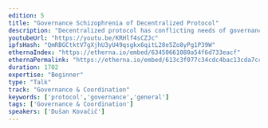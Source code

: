 ```yaml
---
edition: 5
title: "Governance Schizophrenia of Decentralized Protocol"
description: "Decentralized protocol has conflicting needs of governance during its life-cycle. In the early stages, the protocol needs fast, flexible and focused development. Such is usually achieved by the founding team controlling both roadmap and team composition. Autocratic leadership enables the protocol effective bootstrapping and fast time to market. As the protocol matures, more and more people become dependent on it. Characteristics of being fast, flexible (and centralized) transforms from an advantage to the unwanted feature. People who build their businesses and lock-in their future on chosen platform are not willing to undertake risk of their lives being governed by nontransparent organization. So, how can it be addressed? Building decentralized protocol with the governance transformation process in mind (from day one) is the answer. Let's elaborate on the most efficient and non-destructive governance transformation model that would put order to the noise of the protocol schizophrenic needs. From foundation to algorithmic democracy (DAO)..."
youtubeUrl: "https://youtu.be/KRHlf4sCZJc"
ipfsHash: "QmRBGCtktV7gXjhU3yU49qsgkx6qitL28e5Zo8yPg1P39W"
ethernaIndex: "https://etherna.io/embed/63450661080a54f6d733eacf"
ethernaPermalink: "https://etherna.io/embed/613c3f077c34cdc4bac13cda7cccb33121b7dcdc924d51ba93c72ec634c89028"
duration: 1702
expertise: "Beginner"
type: "Talk"
track: "Governance & Coordination"
keywords: ['protocol','governance','general']
tags: ['Governance & Coordination']
speakers: ['Dušan Kovačič']
---
```

